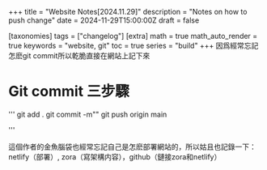 +++
title = "Website Notes[2024.11.29]"
description = "Notes on how to push change"
date = 2024-11-29T15:00:00Z
draft = false

[taxonomies]
tags = ["changelog"]
[extra]
math = true
math_auto_render = true
keywords = "website, git"
toc = true
series = "build"
+++
因爲經常忘記怎麽git commit所以乾脆直接在網站上記下來

# Git commit 三步驟
'''
git add .
git commit -m""
git push origin main

'''

這個作者的金魚腦袋也經常忘記自己是怎麽部署網站的，所以姑且也記錄一下：netlify（部署）, zora（寫架構内容），github（鏈接zora和netlify）